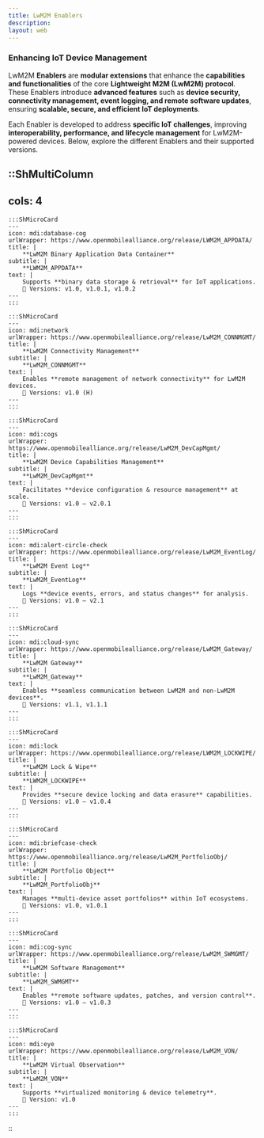 ```yaml
---
title: LwM2M Enablers
description:
layout: web
---
```

### Enhancing IoT Device Management
LwM2M **Enablers** are **modular extensions** that enhance the **capabilities and functionalities** of the core **Lightweight M2M (LwM2M) protocol**. These Enablers introduce **advanced features** such as **device security, connectivity management, event logging, and remote software updates**, ensuring **scalable, secure, and efficient IoT deployments**.  

Each Enabler is developed to address **specific IoT challenges**, improving **interoperability, performance, and lifecycle management** for LwM2M-powered devices. Below, explore the different Enablers and their supported versions.


::ShMultiColumn
---
cols: 4
---

    :::ShMicroCard
    ---
    icon: mdi:database-cog
    urlWrapper: https://www.openmobilealliance.org/release/LWM2M_APPDATA/
    title: |
        **LwM2M Binary Application Data Container**
    subtitle: |
        **LWM2M_APPDATA**
    text: |
        Supports **binary data storage & retrieval** for IoT applications.  
        🔹 Versions: v1.0, v1.0.1, v1.0.2  
    ---
    :::

    :::ShMicroCard
    ---
    icon: mdi:network
    urlWrapper: https://www.openmobilealliance.org/release/LwM2M_CONNMGMT/
    title: |
        **LwM2M Connectivity Management**
    subtitle: |
        **LwM2M_CONNMGMT**
    text: |
        Enables **remote management of network connectivity** for LwM2M devices.  
        🔹 Versions: v1.0 (H)  
    ---
    :::

    :::ShMicroCard
    ---
    icon: mdi:cogs
    urlWrapper: https://www.openmobilealliance.org/release/LwM2M_DevCapMgmt/
    title: |
        **LwM2M Device Capabilities Management**
    subtitle: |
        **LwM2M_DevCapMgmt**
    text: |
        Facilitates **device configuration & resource management** at scale.  
        🔹 Versions: v1.0 – v2.0.1  
    ---
    ::: 

    :::ShMicroCard
    ---
    icon: mdi:alert-circle-check
    urlWrapper: https://www.openmobilealliance.org/release/LwM2M_EventLog/
    title: |
        **LwM2M Event Log**
    subtitle: |
        **LwM2M_EventLog**
    text: |
        Logs **device events, errors, and status changes** for analysis.  
        🔹 Versions: v1.0 – v2.1  
    ---
    :::

    :::ShMicroCard
    ---
    icon: mdi:cloud-sync
    urlWrapper: https://www.openmobilealliance.org/release/LwM2M_Gateway/
    title: |
        **LwM2M Gateway**
    subtitle: |
        **LwM2M_Gateway**
    text: |
        Enables **seamless communication between LwM2M and non-LwM2M devices**.  
        🔹 Versions: v1.1, v1.1.1  
    ---
    :::         

    :::ShMicroCard
    ---
    icon: mdi:lock
    urlWrapper: https://www.openmobilealliance.org/release/LWM2M_LOCKWIPE/
    title: |
        **LwM2M Lock & Wipe**
    subtitle: |
        **LWM2M_LOCKWIPE**
    text: |
        Provides **secure device locking and data erasure** capabilities.  
        🔹 Versions: v1.0 – v1.0.4  
    ---
    :::      

    :::ShMicroCard
    ---
    icon: mdi:briefcase-check
    urlWrapper: https://www.openmobilealliance.org/release/LwM2M_PortfolioObj/
    title: |
        **LwM2M Portfolio Object**
    subtitle: |
        **LwM2M_PortfolioObj**
    text: |
        Manages **multi-device asset portfolios** within IoT ecosystems.  
        🔹 Versions: v1.0, v1.0.1  
    ---
    :::

    :::ShMicroCard
    ---
    icon: mdi:cog-sync
    urlWrapper: https://www.openmobilealliance.org/release/LwM2M_SWMGMT/
    title: |
        **LwM2M Software Management**
    subtitle: |
        **LwM2M_SWMGMT**
    text: |
        Enables **remote software updates, patches, and version control**.  
        🔹 Versions: v1.0 – v1.0.3  
    ---
    :::

    :::ShMicroCard
    ---
    icon: mdi:eye
    urlWrapper: https://www.openmobilealliance.org/release/LwM2M_VON/
    title: |
        **LwM2M Virtual Observation**
    subtitle: |
        **LwM2M_VON**
    text: |
        Supports **virtualized monitoring & device telemetry**.  
        🔹 Version: v1.0  
    ---
    :::         
::